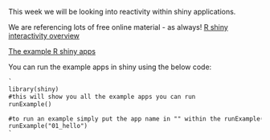 This week we will be looking into reactivity within shiny applications. 

We are referencing lots of free online material - as always!
[R shiny interactivity overview](https://shiny.rstudio.com/articles/reactivity-overview.html)

[The example R shiny apps](https://shiny.rstudio.com/articles/basics.html)


You can run the example apps in shiny using the below code:

```markdown
`
library(shiny)
#this will show you all the example apps you can run
runExample()

#to run an example simply put the app name in "" within the runExample() e.g.
runExample("01_hello")
`
```
